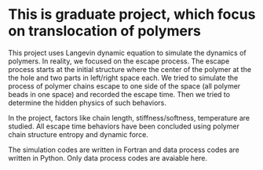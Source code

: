 # This is graduate project, which focus on translocation of polymers

This project uses Langevin dynamic equation to simulate the dynamics of polymers.
In reality, we focused on the escape process. The escape process starts at the initial structure where the center of the polymer at the the hole and two parts in left/right space each. We tried to simulate the process of polymer chains escape to one side of the space (all polymer beads in one space) and recorded the escape time. Then we tried to determine the hidden physics of such behaviors.

In the project, factors like chain length, stiffness/softness, temperature are studied. All escape time behaviors have been concluded using polymer chain structure entropy and dynamic force.

The simulation codes are written in Fortran and data process codes are written in Python. Only data process codes are avaiable here.
